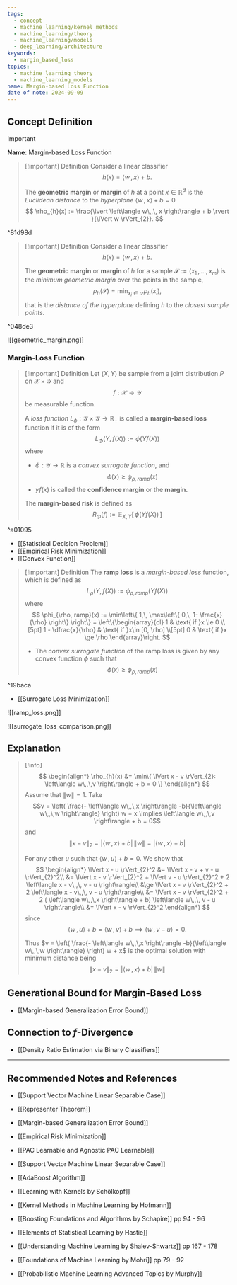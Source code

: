 ```yaml
---
tags:
  - concept
  - machine_learning/kernel_methods
  - machine_learning/theory
  - machine_learning/models
  - deep_learning/architecture
keywords:
  - margin_based_loss
topics:
  - machine_learning_theory
  - machine_learning_models
name: Margin-based Loss Function
date of note: 2024-09-09
---
```


## Concept Definition

>[!important]
>**Name**: Margin-based Loss Function

>[!important] Definition
>Consider a linear classifier $$h(x) = \left\langle  w\,,\,  x  \right\rangle + b.$$
>
>The **geometric margin** or **margin** of $h$ at a point $x\in \mathbb{R}^{d}$ is the *Euclidean distance* to the *hyperplane* $\left\langle  w\,,\, x \right\rangle + b =0$
>$$
>\rho_{h}(x) := \frac{\lvert \left\langle  w\,,\, x \right\rangle + b \rvert }{\lVert w \rVert_{2}}.
>$$

^81d98d

>[!important] Definition
>Consider a linear classifier $$h(x) = \left\langle  w\,,\,  x  \right\rangle + b.$$
>
>The **geometric margin** or **margin** of $h$ for a sample $\mathcal{S} := (x_{1}\,{,}\ldots{,}\,x_{m})$ is the *minimum geometric margin* over the points in the sample, $$\rho_{h}(\mathcal{S}) = \min_{x_{i}\in \mathcal{S}}\rho_{h}(x_{i}),$$ that is the *distance of the hyperplane* defining $h$ to the *closest sample points.*

^048de3

![[geometric_margin.png]]

### Margin-Loss Function

>[!important] Definition
>Let $(X,Y)$ be sample from a joint distribution $P$ on $\mathcal{X}\times \mathcal{Y}$ and $$f: \mathcal{X} \to \mathcal{Y}$$ be measurable function. 
>
>A *loss function* $L_{\phi}: \mathcal{Y}\times \mathcal{Y} \to \mathbb{R}_{+}$ is called a **margin-based loss** function if it is of the form 
>$$
>L_{\Phi}(Y, f(X)) := \phi \left(Yf(X)\right)
>$$
>where 
>- $\phi: \mathcal{Y} \to \mathbb{R}$ is a *convex surrogate function*,  and $$\phi(x) \ge \phi_{\rho, ramp}(x)$$
>- $yf(x)$ is called the **confidence margin** or the **margin.**
>  
>The **margin-based risk** is defined as $$R_{\Phi}(f) := \mathbb{E}_{ X,Y }\left[\, \phi(Yf(X)) \,\right]$$  

^a01095

- [[Statistical Decision Problem]]
- [[Empirical Risk Minimization]]
- [[Convex Function]]

>[!important] Definition
>The **ramp loss** is a *margin-based loss* function, which is defined as
>$$
>L_{\rho}(Y, f(X)) := \phi_{\rho,ramp} \left(Yf(X)\right)
>$$
>where
>$$
>\phi_{\rho, ramp}(x) := \min\left\{ 1,\, \max\left\{ 0,\, 1- \frac{x}{\rho} \right\}  \right\} =  \left\{\begin{array}{cl} 1 & \text{ if }x \le 0 \\[5pt] 1 - \dfrac{x}{\rho} & \text{ if }x\in [0, \rho] \\[5pt] 0 & \text{ if }x \ge \rho \end{array}\right.
>$$
>- The *convex surrogate function* of the ramp loss is given by any convex function $\phi$ such that  $$\phi(x) \ge \phi_{\rho, ramp}(x)$$ 

^19baca

- [[Surrogate Loss Minimization]]

![[ramp_loss.png]]


![[surrogate_loss_comparison.png]]


## Explanation

>[!info]
>$$
>\begin{align*}
>\rho_{h}(x) &= \min\{ \lVert x - v \rVert_{2}: \left\langle  w\,,\,v  \right\rangle + b  = 0 \}
>\end{align*}
>$$
>Assume that $\lVert w \rVert = 1.$ Take $$v = \left( \frac{- \left\langle  w\,,\,x    \right\rangle -b}{\left\langle  w\,,\,w    \right\rangle} \right) w + x \implies \left\langle  w\,,\,v  \right\rangle + b = 0$$ and $$\lVert x - v \rVert_{2} = \lvert  \left\langle  w\,,\,x \right\rangle + b\rvert\,\lVert w \rVert = \lvert  \left\langle  w\,,\,x \right\rangle + b\rvert  $$
>
>For any other $u$ such that $\left\langle  w\,,\,u  \right\rangle + b  = 0$. We show that 
>$$
>\begin{align*}
>\lVert x - u \rVert_{2}^2 &=  \lVert x - v + v - u \rVert_{2}^2\\
>&= \lVert x - v  \rVert_{2}^2 + \lVert v - u \rVert_{2}^2 + 2 \left\langle  x - v\,,\, v - u   \right\rangle\\
>&\ge \lVert x - v  \rVert_{2}^2 + 2 \left\langle  x - v\,,\, v - u   \right\rangle\\
>&=  \lVert x - v  \rVert_{2}^2 + 2 ( \left\langle  w\,,\,x \right\rangle + b) \left\langle   w\,,\, v - u   \right\rangle\\
>&= \lVert x - v  \rVert_{2}^2 
>\end{align*}
>$$
>since $$\left\langle  w\,,\,u  \right\rangle + b = \left\langle  w\,,\,v  \right\rangle + b \implies \left\langle   w\,,\, v - u   \right\rangle = 0.$$
>
>Thus $v = \left( \frac{- \left\langle  w\,,\,x    \right\rangle -b}{\left\langle  w\,,\,w    \right\rangle} \right) w + x$ is the optimal solution with minimum distance being $$\lVert x - v \rVert_{2} = \lvert  \left\langle  w\,,\,x \right\rangle + b\rvert\,\lVert w \rVert$$


## Generational Bound for Margin-Based Loss 

- [[Margin-based Generalization Error Bound]]

## Connection to $f$-Divergence

- [[Density Ratio Estimation via Binary Classifiers]]



-----------
##  Recommended Notes and References


- [[Support Vector Machine Linear Separable Case]]
- [[Representer Theorem]]

- [[Margin-based Generalization Error Bound]]
- [[Empirical Risk Minimization]]
- [[PAC Learnable and Agnostic PAC Learnable]]

- [[Support Vector Machine Linear Separable Case]]
- [[AdaBoost Algorithm]]


- [[Learning with Kernels by Schölkopf]]
- [[Kernel Methods in Machine Learning by Hofmann]]


- [[Boosting Foundations and Algorithms by Schapire]] pp 94 - 96

- [[Elements of Statistical Learning by Hastie]]
- [[Understanding Machine Learning by Shalev-Shwartz]] pp 167 - 178
- [[Foundations of Machine Learning by Mohri]] pp 79 - 92


- [[Probabilistic Machine Learning Advanced Topics by Murphy]]
